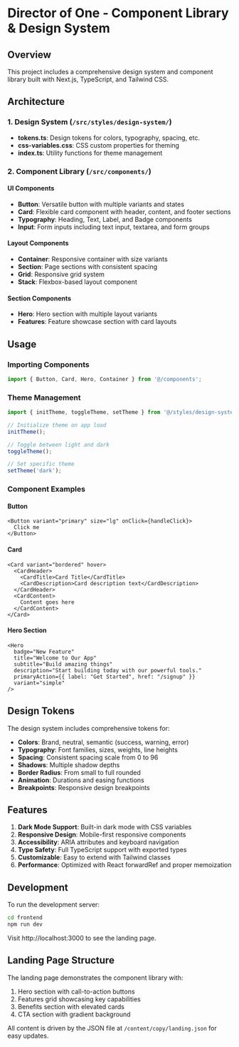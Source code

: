 # Director of One - Component Library & Design System

## Overview

This project includes a comprehensive design system and component library built with Next.js, TypeScript, and Tailwind CSS.

## Architecture

### 1. Design System (`/src/styles/design-system/`)
- **tokens.ts**: Design tokens for colors, typography, spacing, etc.
- **css-variables.css**: CSS custom properties for theming
- **index.ts**: Utility functions for theme management

### 2. Component Library (`/src/components/`)

#### UI Components
- **Button**: Versatile button with multiple variants and states
- **Card**: Flexible card component with header, content, and footer sections
- **Typography**: Heading, Text, Label, and Badge components
- **Input**: Form inputs including text input, textarea, and form groups

#### Layout Components
- **Container**: Responsive container with size variants
- **Section**: Page sections with consistent spacing
- **Grid**: Responsive grid system
- **Stack**: Flexbox-based layout component

#### Section Components
- **Hero**: Hero section with multiple layout variants
- **Features**: Feature showcase section with card layouts

## Usage

### Importing Components

```typescript
import { Button, Card, Hero, Container } from '@/components';
```

### Theme Management

```typescript
import { initTheme, toggleTheme, setTheme } from '@/styles/design-system';

// Initialize theme on app load
initTheme();

// Toggle between light and dark
toggleTheme();

// Set specific theme
setTheme('dark');
```

### Component Examples

#### Button
```tsx
<Button variant="primary" size="lg" onClick={handleClick}>
  Click me
</Button>
```

#### Card
```tsx
<Card variant="bordered" hover>
  <CardHeader>
    <CardTitle>Card Title</CardTitle>
    <CardDescription>Card description text</CardDescription>
  </CardHeader>
  <CardContent>
    Content goes here
  </CardContent>
</Card>
```

#### Hero Section
```tsx
<Hero
  badge="New Feature"
  title="Welcome to Our App"
  subtitle="Build amazing things"
  description="Start building today with our powerful tools."
  primaryAction={{ label: "Get Started", href: "/signup" }}
  variant="simple"
/>
```

## Design Tokens

The design system includes comprehensive tokens for:
- **Colors**: Brand, neutral, semantic (success, warning, error)
- **Typography**: Font families, sizes, weights, line heights
- **Spacing**: Consistent spacing scale from 0 to 96
- **Shadows**: Multiple shadow depths
- **Border Radius**: From small to full rounded
- **Animation**: Durations and easing functions
- **Breakpoints**: Responsive design breakpoints

## Features

1. **Dark Mode Support**: Built-in dark mode with CSS variables
2. **Responsive Design**: Mobile-first responsive components
3. **Accessibility**: ARIA attributes and keyboard navigation
4. **Type Safety**: Full TypeScript support with exported types
5. **Customizable**: Easy to extend with Tailwind classes
6. **Performance**: Optimized with React forwardRef and proper memoization

## Development

To run the development server:

```bash
cd frontend
npm run dev
```

Visit http://localhost:3000 to see the landing page.

## Landing Page Structure

The landing page demonstrates the component library with:
1. Hero section with call-to-action buttons
2. Features grid showcasing key capabilities
3. Benefits section with elevated cards
4. CTA section with gradient background

All content is driven by the JSON file at `/content/copy/landing.json` for easy updates.